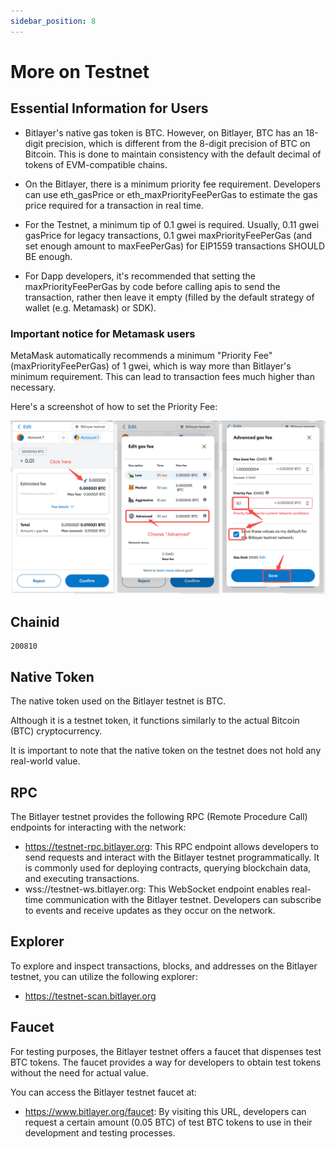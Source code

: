 ```yaml
---
sidebar_position: 8
---
```


# More on Testnet

## Essential Information for Users
- Bitlayer's native gas token is BTC. However, on Bitlayer, BTC has an 18-digit precision, which is different from the 8-digit precision of BTC on Bitcoin. This is done to maintain consistency with the default decimal of tokens of EVM-compatible chains.

- On the Bitlayer, there is a minimum priority fee requirement. Developers can use eth_gasPrice or eth_maxPriorityFeePerGas to estimate the gas price required for a transaction in real time.

- For the Testnet, a minimum tip of 0.1 gwei is required. Usually, 0.11 gwei gasPrice for legacy transactions, 0.1 gwei maxPriorityFeePerGas (and set enough amount to maxFeePerGas) for EIP1559 transactions SHOULD BE enough.

- For Dapp developers, it's recommended that setting the maxPriorityFeePerGas by code before calling apis to send the transaction, rather then leave it empty (filled by the default strategy of wallet (e.g. Metamask) or SDK).

### Important notice for Metamask users

MetaMask automatically recommends a minimum "Priority Fee" (maxPriorityFeePerGas) of 1 gwei, which is way more than Bitlayer's minimum requirement. This can lead to transaction fees much higher than necessary.

Here's a screenshot of how to set the Priority Fee:

![alt text](<Metamask.png>)

## Chainid

```
200810 
```

## Native Token
The native token used on the Bitlayer testnet is BTC. 

Although it is a testnet token, it functions similarly to the actual Bitcoin (BTC) cryptocurrency.

It is important to note that the native token on the testnet does not hold any real-world value.

## RPC
The Bitlayer testnet provides the following RPC (Remote Procedure Call) endpoints for interacting with the network:

 - https://testnet-rpc.bitlayer.org: This RPC endpoint allows developers to send requests and interact with the Bitlayer testnet programmatically. It is commonly used for deploying contracts, querying blockchain data, and executing transactions.
 - wss://testnet-ws.bitlayer.org: This WebSocket endpoint enables real-time communication with the Bitlayer testnet. Developers can subscribe to events and receive updates as they occur on the network.

## Explorer
To explore and inspect transactions, blocks, and addresses on the Bitlayer testnet, you can utilize the following explorer:
- https://testnet-scan.bitlayer.org

## Faucet
For testing purposes, the Bitlayer testnet offers a faucet that dispenses test BTC tokens. The faucet provides a way for developers to obtain test tokens without the need for actual value. 

You can access the Bitlayer testnet faucet at:
- https://www.bitlayer.org/faucet: By visiting this URL, developers can request a certain amount (0.05 BTC) of test BTC tokens to use in their development and testing processes.

